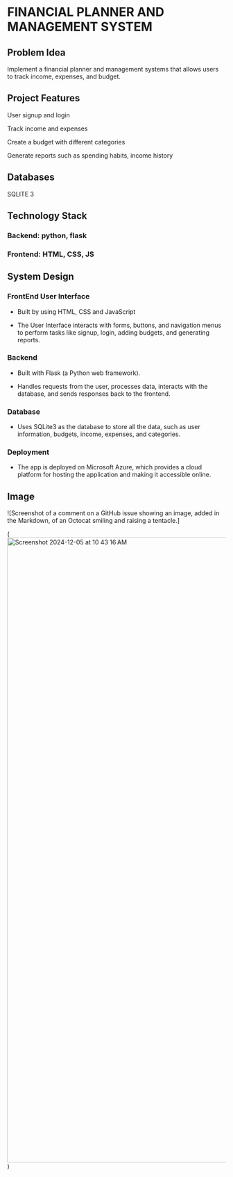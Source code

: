 # FINANCIAL PLANNER AND MANAGEMENT SYSTEM

## Problem Idea 
Implement a financial planner and management systems that allows users to track income, expenses, and budget.   
 
## Project Features 

 User signup and login 

 Track income and expenses 

 Create a budget with different categories 

 Generate reports such as spending habits, income history 

 
## Databases 
SQLITE 3
 
## Technology Stack 
### Backend: python, flask 
### Frontend: HTML, CSS, JS 

## System Design
### FrontEnd User Interface 

- Built by using HTML, CSS and JavaScript
* The User Interface interacts with forms, buttons, and navigation menus to perform tasks like signup, login, adding budgets, and generating reports.

### Backend

- Built with Flask (a Python web framework).
* Handles requests from the user, processes data, interacts with the database, and sends responses back to the frontend.

### Database 

- Uses SQLite3 as the database to store all the data, such as user information, budgets, income, expenses, and categories.

### Deployment

- The app is deployed on Microsoft Azure, which provides a cloud platform for hosting the application and making it accessible online.

## Image 
![Screenshot of a comment on a GitHub issue showing an image, added in the Markdown, of an Octocat smiling and raising a tentacle.]

(<img width="1440" alt="Screenshot 2024-12-05 at 10 43 16 AM" src="https://github.com/user-attachments/assets/7fe64b1d-b8db-4100-a897-fc5e7b93e75b">)

